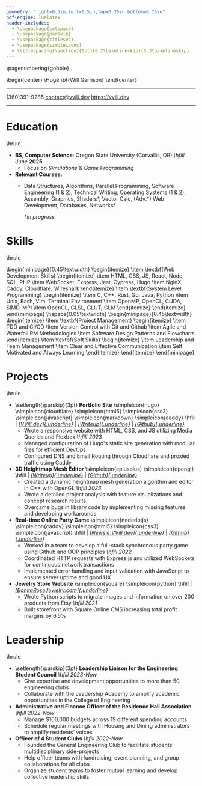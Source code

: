 ```yaml
---
geometry: "right=0.5in,left=0.5in,top=0.75in,bottom=0.75in"
pdf-engine: lualatex
header-includes:
  - \usepackage{setspace}
  - \usepackage{parskip}
  - \usepackage{titlesec}
  - \usepackage{simpleicons}
  - \titlespacing{\section}{0pt}{0.2\baselineskip}{0.3\baselineskip}
---
```


\pagenumbering{gobble}

\begin{center}
  \Huge \bf{Will Garrison}
\end{center}

  --------------- ------------------- -------------------
  (360)391-9285   contact@vvill.dev   https://vvill.dev
  --------------- ------------------- -------------------


# Education

\hrule

-   **BS, Computer Science**; Oregon State University (Corvallis, OR) 
    *\hfill June* **2025**
    -   Focus on *Simulations & Game Programming*
-   **Relevant Courses:**
    -   Data Structures, Algorithms, Parallel Programming, Software
        Engineering (1 & 2), Technical Writing, Operating Systems (1 & 2), 
        Assembly, Graphics, Shaders\*, Vector Calc, (Adv.\*) Web Development, 
        Databases, Networks\*

        *\*in progress*

# Skills

\hrule

\begin{minipage}{0.45\textwidth}
  \begin{itemize}
  \item \textbf{Web Development Skills}
    \begin{itemize}
      \item HTML, CSS, JS, React, Node, SQL, PHP
      \item WebSocket, Express, Jest, Cypress, Hugo
      \item NginX, Caddy, Cloudflare, Wireshark
    \end{itemize}
  \item \textbf{System Level Programming}
    \begin{itemize}
      \item C, C++, Rust, Go, Java, Python
      \item Unix, Bash, Vim, Terminal Environment
      \item OpenMP, OpenCL, CUDA, SIMD, MPI
      \item OpenGL, GLSL, GLUT, GLM
    \end{itemize}
  \end{itemize}
\end{minipage}
\hspace{0.05\textwidth}
\begin{minipage}{0.45\textwidth}
  \begin{itemize}
  \item \textbf{Project Management}
      \begin{itemize}
        \item TDD and CI/CD
        \item Version Control with Git and Github
        \item Agile and Waterfall PM Methodologies
        \item Software Design Patterns and Flowcharts
      \end{itemize}
  \item \textbf{Soft Skills}
      \begin{itemize}
        \item Leadership and Team Management
        \item Clear and Effective Communication
        \item Self Motivated and Always Learning
      \end{itemize}
  \end{itemize}
\end{minipage}

# Projects

\hrule

-   \setlength{\parskip}{3pt} **Portfolio Site** 
    \simpleicon{hugo} \simpleicon{cloudflare} \simpleicon{html5} \simpleicon{css3} 
    \simpleicon{javascript} \simpleicon{markdown} \simpleicon{caddy} \hfill | 
    *[[VVill.dev]{.underline}](https://vvill.dev)* |
    *[[Writeup]{.underline}](https://vvill.dev/projects/website)* |
    *[[Github]{.underline}](https://github.com/VVill-ga/vvill.dev)*
    -   Wrote a responsive website with HTML, CSS, and JS utilizing Media 
        Queries and Flexbox *\hfill 2023*
    -   Managed configuration of Hugo's static site generation with modular 
        files for efficient DevOps
    -   Configured DNS and Email Routing through Cloudflare and proxied traffic 
        using Caddy
-   **3D Heightmap Mesh Editor** \simpleicon{cplusplus} \simpleicon{opengl}
    \hfill | *[[Writeup]{.underline}](https://vvill.dev/projects/topotoucher)* | 
    *[[Github]{.underline}](https://github.com/VVill-ga/topotoucher)*
    -   Created a dynamic heightmap mesh generation algorithm and editor in C++ 
        with OpenGL *\hfill 2023*
    -   Wrote a detailed project analysis with feature visualizations and 
        concept research results
    -   Overcame bugs in library code by implementing missing features and
        developing workarounds
-   **Real-time Online Party Game** \simpleicon{nodedotjs} \simpleicon{caddy}
    \simpleicon{html5} \simpleicon{css3} \simpleicon{javascript}
    \hfill | *[[Newsie.VVill.dev]{.underline}](https://newsie.vvill.dev)*
    \| *[[Github]{.underline}](https://github.com/VVill-ga/newsie)*
    -   Worked in a team to develop a full-stack synchronous party game using 
        Github and OOP principles *\hfill 2022*
    -   Coordinated HTTP requests with Express.js and utilized WebSockets for 
        continuous network transactions
    -   Implemented error handling and input validation with JavaScript to 
        ensure server uptime and good UX
-   **Jewelry Store Website** \simpleicon{square} \simpleicon{python} \hfill | 
    *[[BonitaRoseJewelry.com]{.underline}](https://bonitarosejewelry.com)*
    -   Wrote Python scripts to migrate images and information on over 200
        products from Etsy *\hfill 2021*
    -   Built storefront with Square Online CMS increasing total profit margins 
        by 6.5%

# Leadership

\hrule

-   \setlength{\parskip}{3pt} **Leadership Liaison for the Engineering Student 
    Council** *\hfill 2023-Now*
    -   Give expertise and development opportunities to more than 50 engineering
        clubs
    -   Collaborate with the Leadership Academy to amplify academic
        opportunities in the College of Engineering
-   **Administrative and Finance Officer of the Residence Hall
    Association** *\hfill 2022-Now*
    -   Manage \$100,000 budgets across 19 different spending accounts
    -   Schedule regular meetings with Housing and Dining administrators to
        amplify residents' voices
-   **Officer of 4 Student Clubs** *\hfill 2022-Now*
    -   Founded the General Engineering Club to facilitate students'
        multidisciplinary side-projects
    -   Help officer teams with fundraising, event planning, and group 
        collaborations for all clubs
    -   Organize student teams to foster mutual learning and develop collective
        leadership skills

